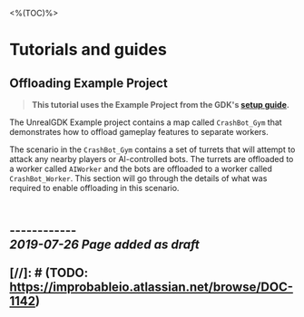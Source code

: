 <%(TOC)%>

# Tutorials and guides

## Offloading Example Project
> **This tutorial uses the Example Project from the GDK's [setup guide]({{urlRoot}}/content/get-started/example-project/exampleproject-intro).**</br>

The UnrealGDK Example project contains a map called `CrashBot_Gym` that demonstrates how to offload gameplay features to separate workers.


The scenario in the `CrashBot_Gym` contains a set of turrets that will attempt to attack any nearby players or AI-controlled bots. The turrets are offloaded to a worker called `AIWorker` and the bots are offloaded to a worker called `CrashBot_Worker`. This section will go through the details of what was required to enable offloading in this scenario.

<br/>------------<br/>
_2019-07-26 Page added as draft_
<br/>
<br/>
[//]: # (TODO: https://improbableio.atlassian.net/browse/DOC-1142)
------------

